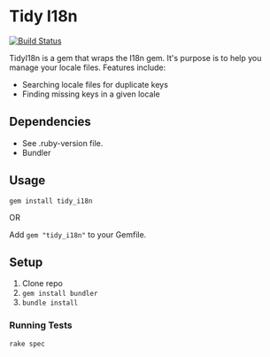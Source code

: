 # Tidy I18n

[![Build Status](https://travis-ci.org/ericmeyer/tidy_i18n.svg?branch=master)](https://travis-ci.org/ericmeyer/tidy_i18n)

TidyI18n is a gem that wraps the I18n gem. It's purpose is to help you manage your locale files. Features include:

 * Searching locale files for duplicate keys
 * Finding missing keys in a given locale

## Dependencies

 * See .ruby-version file.
 * Bundler

## Usage

`gem install tidy_i18n`

OR

Add `gem "tidy_i18n"` to your Gemfile.

## Setup

1. Clone repo
1. `gem install bundler`
1. `bundle install`

### Running Tests

`rake spec`

